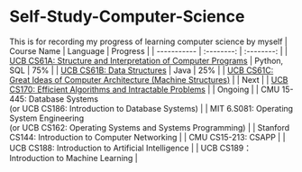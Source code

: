 # Self-Study-Computer-Science
This is for recording my progress of learning computer science by myself
| Course Name | Language | Progress |
| ----------- | :--------: | :--------: | 
| [UCB CS61A: Structure and Interpretation of Computer Programs](https://github.com/moonlightpond/cs61a) | Python, SQL | 75% |
| [UCB CS61B: Data Structures](https://github.com/moonlightpond/cs61b) | Java | 25% |
| [UCB CS61C: Great Ideas of Computer Architecture (Machine Structures)](https://github.com/moonlightpond/cs61c) |  | Next |
| [UCB CS170: Efficient Algorithms and Intractable Problems](https://github.com/moonlightpond/cs170) | | Ongoing |
| CMU 15-445: Database Systems <br> (or UCB CS186: Introduction to Database Systems) |
| MIT 6.S081: Operating System Engineering <br> (or UCB CS162: Operating Systems and Systems Programming) | 
| Stanford CS144: Introduction to Computer Networking |
| CMU CS15-213: CSAPP |
| UCB CS188: Introduction to Artificial Intelligence |
| UCB CS189：Introduction to Machine Learning |
